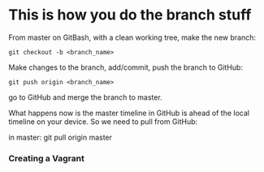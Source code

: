 # This is how you do the branch stuff

From master on GitBash, with a clean working tree, make the new branch:

    git checkout -b <branch_name>

Make changes to the branch, add/commit, push the branch to GitHub:

    git push origin <branch_name>

go to GitHub and merge the branch to master.

What happens now  is the master timeline in GitHub is ahead of the local timeline on your device. So we need to pull from GitHub:

in master: git pull origin master

### Creating a Vagrant

### 
